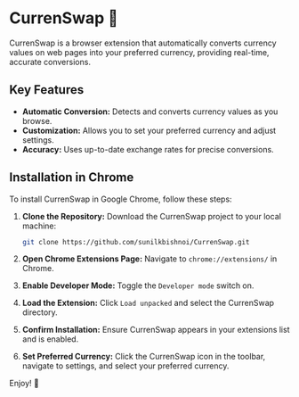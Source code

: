 # CurrenSwap 💱

CurrenSwap is a browser extension that automatically converts currency values on web pages into your preferred currency, providing real-time, accurate conversions.

## Key Features

- **Automatic Conversion:** Detects and converts currency values as you browse.
- **Customization:** Allows you to set your preferred currency and adjust settings.
- **Accuracy:** Uses up-to-date exchange rates for precise conversions.

## Installation in Chrome

To install CurrenSwap in Google Chrome, follow these steps:

1. **Clone the Repository:**
   Download the CurrenSwap project to your local machine:
   ```bash
   git clone https://github.com/sunilkbishnoi/CurrenSwap.git

2. **Open Chrome Extensions Page:**
Navigate to `chrome://extensions/` in Chrome.

3. **Enable Developer Mode:**
Toggle the `Developer mode` switch on.

4. **Load the Extension:**
Click `Load unpacked` and select the CurrenSwap directory.

5. **Confirm Installation:**
Ensure CurrenSwap appears in your extensions list and is enabled.

6. **Set Preferred Currency:**
Click the CurrenSwap icon in the toolbar, navigate to settings, and select your preferred currency.

Enjoy! 🎉
